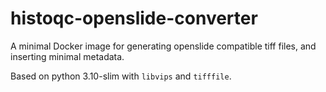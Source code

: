 # histoqc-openslide-converter

A minimal Docker image for generating openslide compatible tiff files, and inserting minimal metadata.

Based on python 3.10-slim with `libvips` and `tifffile`.

